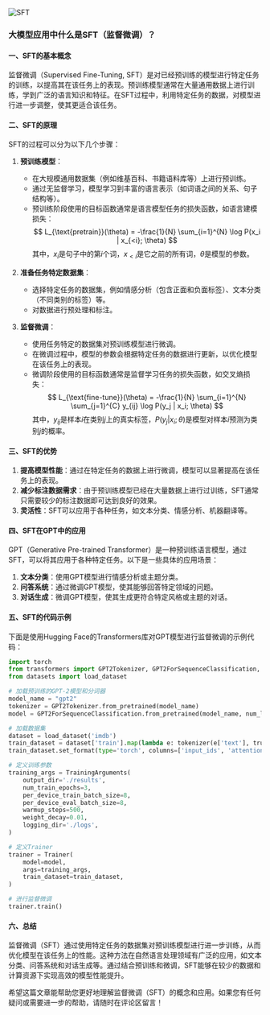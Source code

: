 ![SFT](BigModel/SFT/SFT.png)
### 大模型应用中什么是SFT（监督微调）？

#### 一、SFT的基本概念

监督微调（Supervised Fine-Tuning, SFT）是对已经预训练的模型进行特定任务的训练，以提高其在该任务上的表现。预训练模型通常在大量通用数据上进行训练，学到广泛的语言知识和特征。在SFT过程中，利用特定任务的数据，对模型进行进一步调整，使其更适合该任务。

#### 二、SFT的原理

SFT的过程可以分为以下几个步骤：

1. **预训练模型**：
   - 在大规模通用数据集（例如维基百科、书籍语料库等）上进行预训练。
   - 通过无监督学习，模型学习到丰富的语言表示（如词语之间的关系、句子结构等）。
   - 预训练阶段使用的目标函数通常是语言模型任务的损失函数，如语言建模损失：
   $$
     L_{\text{pretrain}}(\theta) = -\frac{1}{N} \sum_{i=1}^{N} \log P(x_i | x_{<i}; \theta)
   $$
     其中，$x_i$是句子中的第$i$个词，$x_{<i}$是它之前的所有词，$\theta$是模型的参数。

2. **准备任务特定数据集**：
   - 选择特定任务的数据集，例如情感分析（包含正面和负面标签）、文本分类（不同类别的标签）等。
   - 对数据进行预处理和标注。

3. **监督微调**：
   - 使用任务特定的数据集对预训练模型进行微调。
   - 在微调过程中，模型的参数会根据特定任务的数据进行更新，以优化模型在该任务上的表现。
   - 微调阶段使用的目标函数通常是监督学习任务的损失函数，如交叉熵损失：
   $$
     L_{\text{fine-tune}}(\theta) = -\frac{1}{N} \sum_{i=1}^{N} \sum_{j=1}^{C} y_{ij} \log P(y_j | x_i; \theta)
   $$
     其中，$y_{ij}$是样本$i$在类别$j$上的真实标签，$P(y_j | x_i; \theta)$是模型对样本$i$预测为类别$j$的概率。

#### 三、SFT的优势

1. **提高模型性能**：通过在特定任务的数据上进行微调，模型可以显著提高在该任务上的表现。
2. **减少标注数据需求**：由于预训练模型已经在大量数据上进行过训练，SFT通常只需要较少的标注数据即可达到良好的效果。
3. **灵活性**：SFT可以应用于各种任务，如文本分类、情感分析、机器翻译等。

#### 四、SFT在GPT中的应用

GPT（Generative Pre-trained Transformer）是一种预训练语言模型，通过SFT，可以将其应用于各种特定任务。以下是一些具体的应用场景：

1. **文本分类**：使用GPT模型进行情感分析或主题分类。
2. **问答系统**：通过微调GPT模型，使其能够回答特定领域的问题。
3. **对话生成**：微调GPT模型，使其生成更符合特定风格或主题的对话。

#### 五、SFT的代码示例

下面是使用Hugging Face的Transformers库对GPT模型进行监督微调的示例代码：

```python
import torch
from transformers import GPT2Tokenizer, GPT2ForSequenceClassification, Trainer, TrainingArguments
from datasets import load_dataset

# 加载预训练的GPT-2模型和分词器
model_name = "gpt2"
tokenizer = GPT2Tokenizer.from_pretrained(model_name)
model = GPT2ForSequenceClassification.from_pretrained(model_name, num_labels=2)

# 加载数据集
dataset = load_dataset('imdb')
train_dataset = dataset['train'].map(lambda e: tokenizer(e['text'], truncation=True, padding='max_length'), batched=True)
train_dataset.set_format(type='torch', columns=['input_ids', 'attention_mask', 'label'])

# 定义训练参数
training_args = TrainingArguments(
    output_dir='./results',
    num_train_epochs=3,
    per_device_train_batch_size=8,
    per_device_eval_batch_size=8,
    warmup_steps=500,
    weight_decay=0.01,
    logging_dir='./logs',
)

# 定义Trainer
trainer = Trainer(
    model=model,
    args=training_args,
    train_dataset=train_dataset,
)

# 进行监督微调
trainer.train()
```

#### 六、总结

监督微调（SFT）通过使用特定任务的数据集对预训练模型进行进一步训练，从而优化模型在该任务上的性能。这种方法在自然语言处理领域有广泛的应用，如文本分类、问答系统和对话生成等。通过结合预训练和微调，SFT能够在较少的数据和计算资源下实现高效的模型性能提升。

希望这篇文章能帮助您更好地理解监督微调（SFT）的概念和应用。如果您有任何疑问或需要进一步的帮助，请随时在评论区留言！